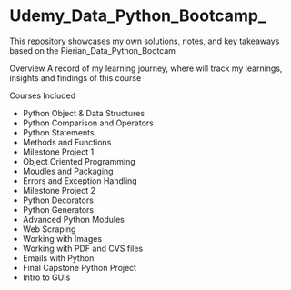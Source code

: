 # Udemy_Data_Python_Bootcamp_

This repository showcases my own solutions, notes, and key takeaways based on the Pierian_Data_Python_Bootcam 

Overview
A record of my learning journey, where will track my learnings, insights and findings of this course

Courses Included
- Python Object & Data Structures
- Python Comparison and Operators
- Python Statements
- Methods and Functions
- Milestone Project 1
- Object Oriented Programming
- Moudles and Packaging
- Errors and Exception Handling
- Milestone Project 2
- Python Decorators
- Python Generators
- Advanced Python Modules
- Web Scraping
- Working with Images
- Working with PDF and CVS files
- Emails with Python
- Final Capstone Python Project
- Intro to GUIs
